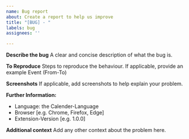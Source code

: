 ```yaml
---
name: Bug report
about: Create a report to help us improve
title: "[BUG] - "
labels: bug
assignees: ''

---
```


**Describe the bug**
A clear and concise description of what the bug is.

**To Reproduce**
Steps to reproduce the behaviour.
If applicable,  provide an example Event (From-To)

**Screenshots**
If applicable, add screenshots to help explain your problem.

**Further Information:**
 - Language: the Calender-Language
 - Browser [e.g. Chrome, Firefox, Edge]
 - Extension-Version [e.g. 1.0.0]

**Additional context**
Add any other context about the problem here.
